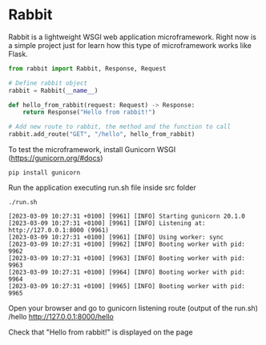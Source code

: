 # Rabbit
Rabbit is a lightweight WSGI web application microframework. Right now is a simple project just for learn how this type of microframework works like Flask.


```python
from rabbit import Rabbit, Response, Request

# Define rabbit object
rabbit = Rabbit(__name__)

def hello_from_rabbit(request: Request) -> Response:
    return Response("Hello from rabbit!")

# Add new route to rabbit, the method and the function to call
rabbit.add_route("GET", "/hello", hello_from_rabbit)
```

To test the microframework, install Gunicorn WSGI (https://gunicorn.org/#docs)
```console
pip install gunicorn
```

Run the application executing run.sh file inside src folder
```
./run.sh

[2023-03-09 10:27:31 +0100] [9961] [INFO] Starting gunicorn 20.1.0
[2023-03-09 10:27:31 +0100] [9961] [INFO] Listening at: http://127.0.0.1:8000 (9961)
[2023-03-09 10:27:31 +0100] [9961] [INFO] Using worker: sync
[2023-03-09 10:27:31 +0100] [9962] [INFO] Booting worker with pid: 9962
[2023-03-09 10:27:31 +0100] [9963] [INFO] Booting worker with pid: 9963
[2023-03-09 10:27:31 +0100] [9964] [INFO] Booting worker with pid: 9964
[2023-03-09 10:27:31 +0100] [9965] [INFO] Booting worker with pid: 9965
```

Open your browser and go to gunicorn listening route (output of the run.sh) /hello
http://127.0.0.1:8000/hello

Check that "Hello from rabbit!" is displayed on the page
